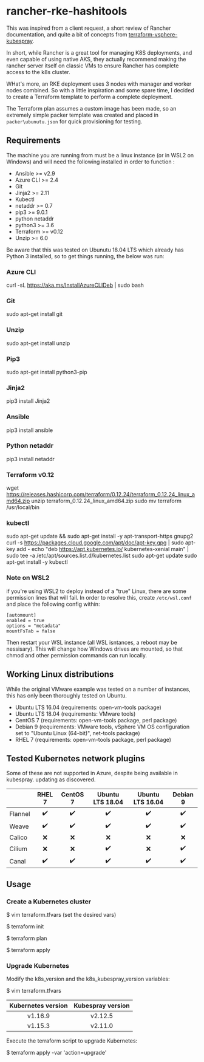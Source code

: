 # rancher-rke-hashitools

This was inspired from a client request, a short review of Rancher documentation, and quite a bit of concepts from
[terraform-vsphere-kubespray](https://github.com/sguyennet/terraform-vsphere-kubespray).

In short, while Rancher is a great tool for managing K8S deployments, and even capable of using native AKS, they actually
recommend making the rancher server itself on classic VMs to ensure Rancher has complete access to the k8s cluster.

WHat's more, an RKE deployment uses 3 nodes with manager and worker nodes combined. So with a little inspiration and
some spare time, I decided to create a Terraform template to perform a complete deployment.

The Terraform plan assumes a custom image has been made, so an extremely simple packer template was created and 
placed in `packer\ubunutu.json` for quick provisioning for testing.

## Requirements

The machine you are running from must be a linux instance (or in WSL2 on Windows) and will need the following installed
in order to function :

- Ansible >= v2.9
- Azure CLI >= 2.4
- Git
- Jinja2 >= 2.11
- Kubectl
- netaddr >= 0.7
- pip3 >= 9.0.1
- python netaddr
- python3 >= 3.6
- Terraform >= v0.12
- Unzip >= 6.0

Be aware that this was tested on Ubunutu 18.04 LTS which already has Python 3 installed, so to get things running, the below was run:

### Azure CLI

curl -sL https://aka.ms/InstallAzureCLIDeb | sudo bash

### Git

sudo apt-get install git

### Unzip

sudo apt-get install unzip

### Pip3

sudo apt-get install python3-pip

### Jinja2

pip3 install Jinja2

### Ansible

pip3 install ansible

### Python netaddr

pip3 install netaddr

### Terraform v0.12

wget https://releases.hashicorp.com/terraform/0.12.24/terraform_0.12.24_linux_amd64.zip
unzip terraform_0.12.24_linux_amd64.zip
sudo mv terraform /usr/local/bin

### kubectl

sudo apt-get update && sudo apt-get install -y apt-transport-https gnupg2
curl -s https://packages.cloud.google.com/apt/doc/apt-key.gpg | sudo apt-key add -
echo "deb https://apt.kubernetes.io/ kubernetes-xenial main" | sudo tee -a /etc/apt/sources.list.d/kubernetes.list
sudo apt-get update
sudo apt-get install -y kubectl

### Note on WSL2

if you're using WSL2 to deploy instead of a "true" Linux, there are some permission lines that will fail.
In order to resolve this, create `/etc/wsl.conf` and place the following config within:

```
[automount]
enabled = true
options = "metadata"
mountFsTab = false
```

Then restart your WSL instance (all WSL isntances, a reboot may be nessisary).  This will change how Windows drives
are mounted, so that chmod and other permission commands can run locally.

## Working Linux distributions

While the original VMware example was tested on a number of instances, this has only been thoroughly tested on Ubuntu.

* Ubuntu LTS 16.04 (requirements: open-vm-tools package)
* Ubuntu LTS 18.04 (requirements: VMware tools)
* CentOS 7 (requirements: open-vm-tools package, perl package)
* Debian 9 (requirements: VMware tools, vSphere VM OS configuration set to "Ubuntu Linux (64-bit)", net-tools package)
* RHEL 7 (requirements: open-vm-tools package, perl package)

## Tested Kubernetes network plugins

Some of these are not supported in Azure, despite being available in kubespray.  updating as discovered.

|         |        RHEL 7      |       CentOS 7     |  Ubuntu LTS 18.04  |  Ubuntu LTS 16.04  |       Debian 9     |
|---------|:------------------:|:------------------:|:------------------:|:------------------:|:------------------:|
| Flannel | :heavy_check_mark: | :heavy_check_mark: | :heavy_check_mark: | :heavy_check_mark: | :heavy_check_mark: |
| Weave   | :heavy_check_mark: | :heavy_check_mark: | :heavy_check_mark: | :heavy_check_mark: | :heavy_check_mark: |
| Calico  | :x: | :x: | :x: | :x: | :x: |
| Cilium  |        :x:         |        :x:         | :heavy_check_mark: |        :x:         | :heavy_check_mark: |
| Canal   | :heavy_check_mark: | :heavy_check_mark: | :heavy_check_mark: | :heavy_check_mark: | :heavy_check_mark: |

## Usage

### Create a Kubernetes cluster

$ vim terraform.tfvars (set the desired vars)

$ terraform init

$ terraform plan

$ terraform apply

### Upgrade Kubernetes

Modify the k8s_version and the k8s_kubespray_version variables:

$ vim terraform.tfvars

| Kubernetes version | Kubespray version |
|:------------------:|:-----------------:|
|      v1.16.9       |      v2.12.5      |
|      v1.15.3       |      v2.11.0      |

Execute the terraform script to upgrade Kubernetes:

$ terraform apply -var 'action=upgrade'
